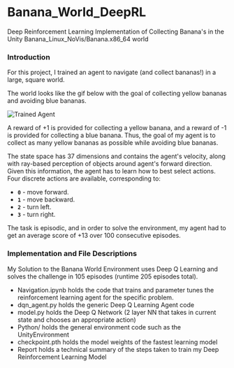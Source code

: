 [//]: # (Image References)

[image1]: https://user-images.githubusercontent.com/10624937/42135619-d90f2f28-7d12-11e8-8823-82b970a54d7e.gif "Trained Agent"

# Banana_World_DeepRL
Deep Reinforcement Learning Implementation of Collecting Banana's in the Unity Banana_Linux_NoVis/Banana.x86_64 world

### Introduction

For this project, I trained an agent to navigate (and collect bananas!) in a large, square world.  

The world looks like the gif below with the goal of collecting yellow bananas and avoiding blue bananas.

![Trained Agent][image1]

A reward of +1 is provided for collecting a yellow banana, and a reward of -1 is provided for collecting a blue banana.  Thus, the goal of my agent is to collect as many yellow bananas as possible while avoiding blue bananas.  

The state space has 37 dimensions and contains the agent's velocity, along with ray-based perception of objects around agent's forward direction.  Given this information, the agent has to learn how to best select actions.  Four discrete actions are available, corresponding to:
- **`0`** - move forward.
- **`1`** - move backward.
- **`2`** - turn left.
- **`3`** - turn right.

The task is episodic, and in order to solve the environment, my agent had to get an average score of +13 over 100 consecutive episodes.

### Implementation and File Descriptions

My Solution to the Banana World Environment uses Deep Q Learning and solves the challenge in 105 episodes (runtime 205 episodes total).

- Navigation.ipynb holds the code that trains and parameter tunes the reinforcement learning agent for the specific problem.
- dqn_agent.py holds the generic Deep Q Learning Agent code
- model.py holds the Deep Q Network (2 layer NN that takes in current state and chooses an appropriate action)
- Python/ holds the general environment code such as the UnityEnvironment
- checkpoint.pth holds the model weights of the fastest learning model
- Report holds a technical summary of the steps taken to train my Deep Reinforcement Learning Model
